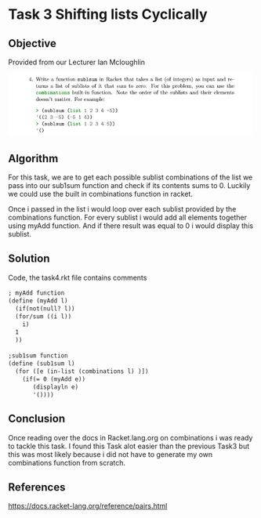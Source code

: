 # Task 3 Shifting lists Cyclically

## Objective
Provided from our Lecturer Ian Mcloughlin

<p><img src="images/task4.png" width="500" length="300"></p>

## Algorithm

For this task, we are to get each possible sublist combinations of the list we pass into our sub1sum function and check if its contents sums to 0. Luckily we could use the built in combinations function in racket. 

Once i passed in the list i would loop over each sublist provided by the combinations function. For every sublist i would add all elements together using myAdd function. And if there result was equal to 0 i would display this sublist. 

## Solution

Code, the task4.rkt file contains comments 

```
; myAdd function
(define (myAdd l)
  (if(not(null? l))
  (for/sum ((i l))
    i)
  1
  ))

;sub1sum function
(define (sub1sum l)
  (for ([e (in-list (combinations l) )])
    (if(= 0 (myAdd e))
       (displayln e)
       '())))

```
## Conclusion

Once reading over the docs in Racket.lang.org on combinations i was ready to tackle this task. I found this Task alot easier than the previous Task3 but this was most likely because i did not have to generate my own combinations function from scratch.

## References

https://docs.racket-lang.org/reference/pairs.html
